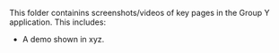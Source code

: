 This folder containins screenshots/videos of key pages in the Group Y application. This includes:

- A demo shown in xyz.